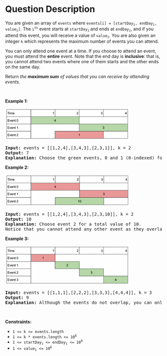 # Question Description

<p>You are given an array of <code>events</code> where <code>events[i] = [startDay<sub>i</sub>, endDay<sub>i</sub>, value<sub>i</sub>]</code>. The <code>i<sup>th</sup></code> event starts at <code>startDay<sub>i</sub></code><sub> </sub>and ends at <code>endDay<sub>i</sub></code>, and if you attend this event, you will receive a value of <code>value<sub>i</sub></code>. You are also given an integer <code>k</code> which represents the maximum number of events you can attend.</p>

<p>You can only attend one event at a time. If you choose to attend an event, you must attend the <strong>entire</strong> event. Note that the end day is <strong>inclusive</strong>: that is, you cannot attend two events where one of them starts and the other ends on the same day.</p>

<p>Return <em>the <strong>maximum sum</strong> of values that you can receive by attending events.</em></p>

<p>&nbsp;</p>
<p><strong>Example 1:</strong></p>

<p><img alt="" src="screenshot-2021-01-11-at-60048-pm.png" style="width: 400px; height: 103px;" /></p>

<pre>
<strong>Input:</strong> events = [[1,2,4],[3,4,3],[2,3,1]], k = 2
<strong>Output:</strong> 7
<strong>Explanation: </strong>Choose the green events, 0 and 1 (0-indexed) for a total value of 4 + 3 = 7.</pre>

<p><strong>Example 2:</strong></p>

<p><img alt="" src="screenshot-2021-01-11-at-60150-pm.png" style="width: 400px; height: 103px;" /></p>

<pre>
<strong>Input:</strong> events = [[1,2,4],[3,4,3],[2,3,10]], k = 2
<strong>Output:</strong> 10
<strong>Explanation:</strong> Choose event 2 for a total value of 10.
Notice that you cannot attend any other event as they overlap, and that you do <strong>not</strong> have to attend k events.</pre>

<p><strong>Example 3:</strong></p>

<p><strong><img alt="" src="screenshot-2021-01-11-at-60703-pm.png" style="width: 400px; height: 126px;" /></strong></p>

<pre>
<strong>Input:</strong> events = [[1,1,1],[2,2,2],[3,3,3],[4,4,4]], k = 3
<strong>Output:</strong> 9
<strong>Explanation:</strong> Although the events do not overlap, you can only attend 3 events. Pick the highest valued three.</pre>

<p>&nbsp;</p>
<p><strong>Constraints:</strong></p>

<ul>
	<li><code>1 &lt;= k &lt;= events.length</code></li>
	<li><code>1 &lt;= k * events.length &lt;= 10<sup>6</sup></code></li>
	<li><code>1 &lt;= startDay<sub>i</sub> &lt;= endDay<sub>i</sub> &lt;= 10<sup>9</sup></code></li>
	<li><code>1 &lt;= value<sub>i</sub> &lt;= 10<sup>6</sup></code></li>
</ul>
